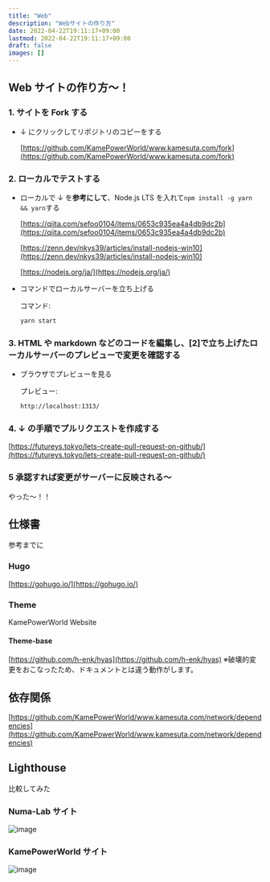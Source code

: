 ```yaml
---
title: "Web"
description: "Webサイトの作り方"
date: 2022-04-22T19:11:17+09:00
lastmod: 2022-04-22T19:11:17+09:00
draft: false
images: []
---
```


## Web サイトの作り方～！

### 1. サイトを Fork する

- ↓ にクリックしてリポジトリのコピーをする

  [https://github.com/KamePowerWorld/www.kamesuta.com/fork](https://github.com/KamePowerWorld/www.kamesuta.com/fork)

### 2. ローカルでテストする

- ローカルで ↓ を**参考にして**、Node.js LTS を入れて`npm install -g yarn && yarn`する

  [https://qiita.com/sefoo0104/items/0653c935ea4a4db9dc2b](https://qiita.com/sefoo0104/items/0653c935ea4a4db9dc2b)

  [https://zenn.dev/nkys39/articles/install-nodejs-win10](https://zenn.dev/nkys39/articles/install-nodejs-win10)

  [https://nodejs.org/ja/](https://nodejs.org/ja/)

- コマンドでローカルサーバーを立ち上げる

  コマンド:

  ```bash
  yarn start
  ```

### 3. HTML や markdown などのコードを編集し、[2]で立ち上げたローカルサーバーのプレビューで変更を確認する

- ブラウザでプレビューを見る

  プレビュー:

  ```bash
  http://localhost:1313/
  ```

### 4. ↓ の手順でプルリクエストを作成する

[https://futureys.tokyo/lets-create-pull-request-on-github/](https://futureys.tokyo/lets-create-pull-request-on-github/)

### 5 承認すれば変更がサーバーに反映される～

やった～！！

## 仕様書

参考までに

### Hugo

[https://gohugo.io/](https://gohugo.io/)

### Theme

KamePowerWorld Website

#### Theme-base

[https://github.com/h-enk/hyas](https://github.com/h-enk/hyas)
※破壊的変更をおこなったため、ドキュメントとは違う動作がします。

## 依存関係

[https://github.com/KamePowerWorld/www.kamesuta.com/network/dependencies](https://github.com/KamePowerWorld/www.kamesuta.com/network/dependencies)

## Lighthouse

比較してみた

### Numa-Lab サイト

![image](https://user-images.githubusercontent.com/75793267/164002488-e4b72223-c60c-4bfd-bcb2-a4f8099177ce.png)

### KamePowerWorld サイト

![image](https://user-images.githubusercontent.com/75793267/164420361-da158fdd-4b41-41f4-9d7b-4837300f144c.png)
